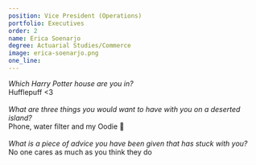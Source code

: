 ```yaml
---
position: Vice President (Operations)
portfolio: Executives
order: 2
name: Erica Soenarjo
degree: Actuarial Studies/Commerce
image: erica-soenarjo.png
one_line:
---
```

*Which Harry Potter house are you in?*
<br>
Hufflepuff <3
<br><br>
*What are three things you would want to have with you on a deserted island?*
<br>
Phone, water filter and my Oodie 🥸
<br><br>
*What is a piece of advice you have been given that has stuck with you?*
<br>
No one cares as much as you think they do